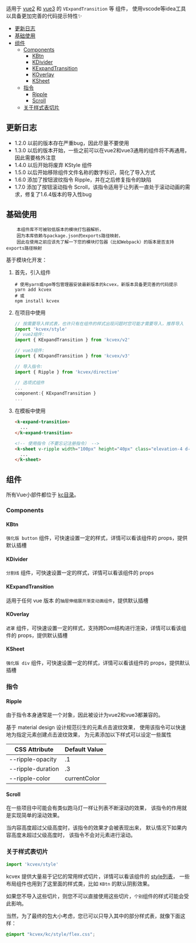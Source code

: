 适用于 [vue2](https://v2.vuejs.org/) 和 [vue3](https://vuejs.org/) 的 `VExpandTransition` 等 组件，
使用vscode等idea工具以具备更加完善的代码提示特性✨

<!-- TOC -->
  * [更新日志](#更新日志)
  * [基础使用](#基础使用)
  * [组件](#组件)
    * [Components](#components)
      * [KBtn](#kbtn)
      * [KDivider](#kdivider)
      * [KExpandTransition](#kexpandtransition)
      * [KOverlay](#koverlay)
      * [KSheet](#ksheet)
    * [指令](#指令)
      * [Ripple](#ripple)
      * [Scroll](#scroll)
    * [关于样式表切片](#关于样式表切片)
<!-- TOC -->

## 更新日志

- 1.2.0 以前的版本存在严重bug，因此尽量不要使用
- 1.3.0 以后的版本开始，一些之前可以在vue2和vue3通用的组件将不再通用，因此需要格外注意
- 1.4.0 以后开始将废弃 KStyle 组件
- 1.5.0 以后开始移除组件文件名称的数字标识，简化了导入方式
- 1.6.0 添加了按钮波纹指令 Ripple，并在之后修复指令的缺陷
- 1.7.0 添加了按钮滚动指令 Scroll，该指令适用于让列表一直处于滚动动画的需求，修复了1.6.4版本的导入性bug

## 基础使用

        本组件库不可被较低版本的模块打包器解析，
        因为本库依赖与package.json的exports路径映射，
        因此在使用之前应该先了解一下您的模块打包器（比如Webpack）的版本是否支持exports路径映射

基于模块化开发：

1. 首先，引入组件
   ```shell
   # 使用yarn或npm等包管理器安装最新版本的kcvex，新版本具备更完善的代码提示
   yarn add kcvex
   # 或
   npm install kcvex
   ```
2. 在项目中使用
   ```javascript
   // 按需要导入样式表，也许只有在组件的样式出现问题时您可能才需要导入，推荐导入
   import 'kcvex/style'
   // vue2组件:
   import { KExpandTransition } from 'kcvex/v2'
   
   // vue3组件:
   import { KExpandTransition } from 'kcvex/v3'
   
   // 导入指令:
   import { Ripple } from 'kcvex/directive'
   ```
   ```javascript
   // 选项式组件
   ...
   component:{ KExpandTransition }
   ...
   ```
2. 在模板中使用
   ```html
   <k-expand-transition>
     ...
   </k-expand-transition>
   
   <!-- 使用指令（不要忘记注册指令） -->
   <k-sheet v-ripple width="100px" height="40px" class="elevation-4 d-flex align-ct justify-ct">
     ...
   </k-sheet>
   ```

## 组件

所有Vue小部件都位于 [kc目录](./kc/)。

### Components

#### KBtn

`强化版 button` 组件，可快速设置一定的样式，详情可以看该组件的 props，提供默认插槽

#### KDivider

`分割线` 组件，可快速设置一定的样式，详情可以看该组件的 props

#### KExpandTransition

适用于任何 vue 版本 的`抽屉伸缩展开渐变动画组件`，提供默认插槽

#### KOverlay

`遮罩` 组件，可快速设置一定的样式，支持跨Dom结构进行渲染，详情可以看该组件的 props，提供默认插槽

#### KSheet

`强化版 div` 组件，可快速设置一定的样式，详情可以看该组件的 props，提供默认插槽

### 指令

#### Ripple

由于指令本身通常是一个对象，因此被设计为vue2和vue3都兼容的。

基于 material design 设计规范衍生的元素点击波纹效果，
使用该指令可以快速地为指定元素创建点击波纹效果，
为元素添加以下样式可以设定一些属性

| CSS Attribute     | Default Value |
|-------------------|---------------|
| --ripple-opacity  | .1            |
| --ripple-duration | .3            |
| --ripple-color    | currentColor  |

#### Scroll

在一些项目中可能会有类似跑马灯一样让列表不断滚动的效果，
该指令的作用就是实现简单的滚动效果。

当内容高度超过父级高度时，该指令的效果才会被表现出来，
默认情况下如果内容高度未超过父级高度时，
该指令不会对元素进行滚动。

### 关于样式表切片

```js
import 'kcvex/style'
```

kcvex 提供大量易于记忆的常用样式切片，详情可以看该组件的 [style列表](./kc/style.js)，
一些布局组件也用到了这里面的样式类，比如 `KBtn` 的默认阴影效果。

如果您不导入这些切片，则您不可以直接使用这些切片，`个别`组件的样式可能会受此影响。

当然，为了最终的包大小考虑，您已可以只导入其中的部分样式表，就像下面这样：

```css
@import "kcvex/kc/style/flex.css";
```

